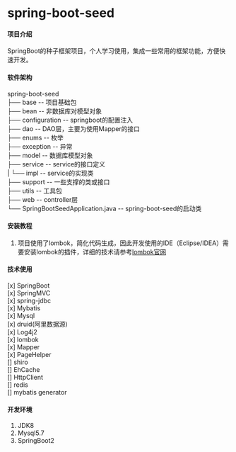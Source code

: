 # spring-boot-seed

#### 项目介绍
SpringBoot的种子框架项目，个人学习使用，集成一些常用的框架功能，方便快速开发。

#### 软件架构
spring-boot-seed  
├── base -- 项目基础包  
├── bean -- 非数据库对模型对象  
├── configuration -- springboot的配置注入  
├── dao -- DAO层，主要为使用Mapper的接口  
├── enums -- 枚举  
├── exception -- 异常  
├── model -- 数据库模型对象  
├── service -- service的接口定义  
|    └── impl -- service的实现类  
├── support -- 一些支撑的类或接口  
├── utils -- 工具包  
├── web -- controller层  
└── SpringBootSeedApplication.java -- spring-boot-seed的启动类  

#### 安装教程

1. 项目使用了lombok，简化代码生成，因此开发使用的IDE（Eclipse/IDEA）需要安装lombok的插件，详细的技术请参考[lombok官网](https://www.projectlombok.org/ "lombok")

#### 技术使用

[x] SpringBoot  
[x] SpringMVC  
[x] spring-jdbc  
[x] Mybatis  
[x] Mysql  
[x] druid(阿里数据源)  
[x] Log4j2  
[x] lombok  
[x] Mapper  
[x] PageHelper  
[] shiro  
[] EhCache  
[] HttpClient  
[] redis  
[] mybatis generator  

#### 开发环境

1. JDK8
2. Mysql5.7
3. SpringBoot2
